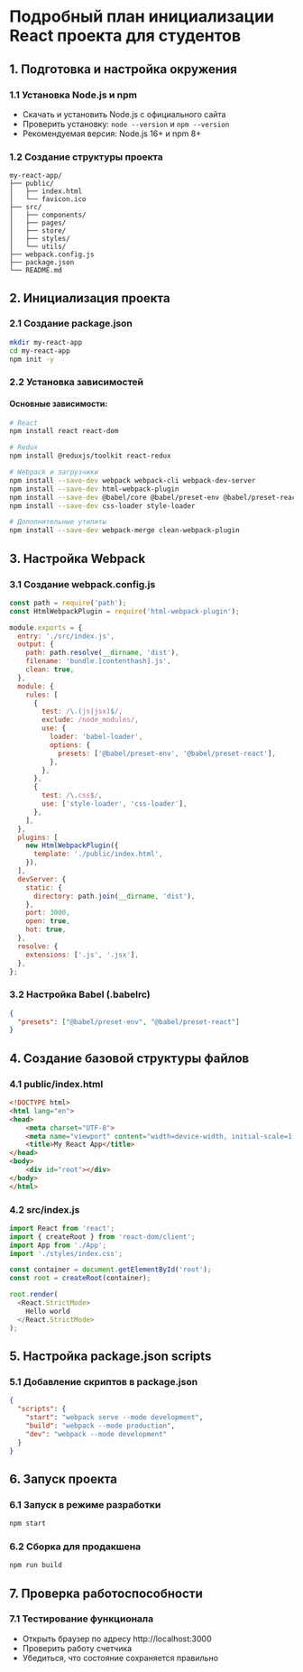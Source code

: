 # Подробный план инициализации React проекта для студентов

## 1. Подготовка и настройка окружения

### 1.1 Установка Node.js и npm
- Скачать и установить Node.js с официального сайта
- Проверить установку: `node --version` и `npm --version`
- Рекомендуемая версия: Node.js 16+ и npm 8+

### 1.2 Создание структуры проекта
```
my-react-app/
├── public/
│   ├── index.html
│   └── favicon.ico
├── src/
│   ├── components/
│   ├── pages/
│   ├── store/
│   ├── styles/
│   └── utils/
├── webpack.config.js
├── package.json
└── README.md
```

## 2. Инициализация проекта

### 2.1 Создание package.json
```bash
mkdir my-react-app
cd my-react-app
npm init -y
```

### 2.2 Установка зависимостей

#### Основные зависимости:
```bash
# React
npm install react react-dom

# Redux
npm install @reduxjs/toolkit react-redux

# Webpack и загрузчики
npm install --save-dev webpack webpack-cli webpack-dev-server
npm install --save-dev html-webpack-plugin
npm install --save-dev @babel/core @babel/preset-env @babel/preset-react babel-loader
npm install --save-dev css-loader style-loader

# Дополнительные утилиты
npm install --save-dev webpack-merge clean-webpack-plugin
```

## 3. Настройка Webpack

### 3.1 Создание webpack.config.js
```javascript
const path = require('path');
const HtmlWebpackPlugin = require('html-webpack-plugin');

module.exports = {
  entry: './src/index.js',
  output: {
    path: path.resolve(__dirname, 'dist'),
    filename: 'bundle.[contenthash].js',
    clean: true,
  },
  module: {
    rules: [
      {
        test: /\.(js|jsx)$/,
        exclude: /node_modules/,
        use: {
          loader: 'babel-loader',
          options: {
            presets: ['@babel/preset-env', '@babel/preset-react'],
          },
        },
      },
      {
        test: /\.css$/,
        use: ['style-loader', 'css-loader'],
      },
    ],
  },
  plugins: [
    new HtmlWebpackPlugin({
      template: './public/index.html',
    }),
  ],
  devServer: {
    static: {
      directory: path.join(__dirname, 'dist'),
    },
    port: 3000,
    open: true,
    hot: true,
  },
  resolve: {
    extensions: ['.js', '.jsx'],
  },
};
```

### 3.2 Настройка Babel (.babelrc)
```json
{
  "presets": ["@babel/preset-env", "@babel/preset-react"]
}
```

## 4. Создание базовой структуры файлов

### 4.1 public/index.html
```html
<!DOCTYPE html>
<html lang="en">
<head>
    <meta charset="UTF-8">
    <meta name="viewport" content="width=device-width, initial-scale=1.0">
    <title>My React App</title>
</head>
<body>
    <div id="root"></div>
</body>
</html>
```

### 4.2 src/index.js
```javascript
import React from 'react';
import { createRoot } from 'react-dom/client';
import App from './App';
import './styles/index.css';

const container = document.getElementById('root');
const root = createRoot(container);

root.render(
  <React.StrictMode>
    Hello world
  </React.StrictMode>
);
```

## 5. Настройка package.json scripts

### 5.1 Добавление скриптов в package.json
```json
{
  "scripts": {
    "start": "webpack serve --mode development",
    "build": "webpack --mode production",
    "dev": "webpack --mode development"
  }
}
```

## 6. Запуск проекта

### 6.1 Запуск в режиме разработки
```bash
npm start
```

### 6.2 Сборка для продакшена
```bash
npm run build
```

## 7. Проверка работоспособности

### 7.1 Тестирование функционала
- Открыть браузер по адресу http://localhost:3000
- Проверить работу счетчика
- Убедиться, что состояние сохраняется правильно
